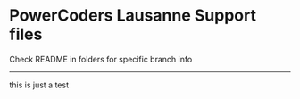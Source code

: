 # PowerCoders Lausanne Support files
Check README in folders for specific branch info

---
this is just a test 
